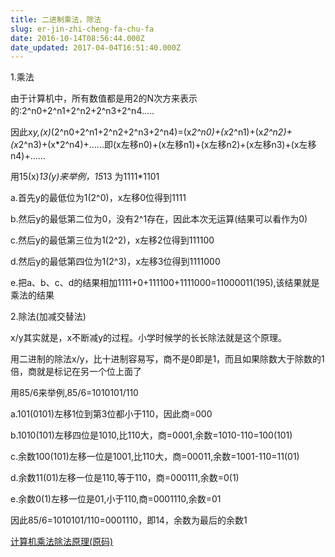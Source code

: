 ```yaml
---
title: 二进制乘法，除法
slug: er-jin-zhi-cheng-fa-chu-fa
date: 2016-10-14T08:56:44.000Z
date_updated: 2017-04-04T16:51:40.000Z
---
```


1.乘法

由于计算机中，所有数值都是用2的N次方来表示的:2^n0+2^n1+2^n2+2^n3+2^n4.....

因此x*y,(x)*(2^n0+2^n1+2^n2+2^n3+2^n4)=(x*2^n0)+(x*2^n1)+(x*2^n2)+(x*2^n3)+(x*2^n4)+......即(x左移n0)+(x左移n1)+(x左移n2)+(x左移n3)+(x左移n4)+......

用15(x)*13(y)来举例，15*13 为1111*1101

a.首先y的最低位为1(2^0)，x左移0位得到1111

b.然后y的最低第二位为0，没有2^1存在，因此本次无运算(结果可以看作为0)

c.然后y的最低第三位为1(2^2)，x左移2位得到111100

d.然后y的最低第四位为1(2^3)，x左移3位得到1111000

e.把a、b、c、d的结果相加1111+0+111100+1111000=11000011(195),该结果就是乘法的结果

2.除法(加减交替法)

x/y其实就是，x不断减y的过程。小学时候学的长长除法就是这个原理。

用二进制的除法x/y，比十进制容易写，商不是0即是1，而且如果除数大于除数的1倍，商就是标记在另一个位上面了

用85/6来举例,85/6=1010101/110

a.101(0101)左移1位到第3位都小于110，因此商=000

b.1010(101)左移四位是1010,比110大，商=0001,余数=1010-110=100(101)

c.余数100(101)左移一位是1001,比110大，商=00011,余数=1001-110=11(01)

d.余数11(01)左移一位是110,等于110，商=000111,余数=0(1)

e.余数0(1)左移一位是01,小于110,商=0001110,余数=01

因此85/6=1010101/110=0001110，即14，余数为最后的余数1

[计算机乘法除法原理(原码)](http://blog.sina.com.cn/s/blog_ad0672d60101j69f.html)
